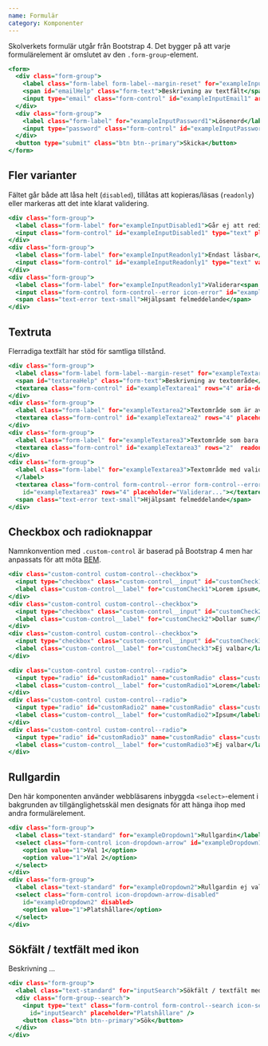 ```yaml
---
name: Formulär
category: Komponenter
---
```


Skolverkets formulär utgår från Bootstrap 4. Det bygger på att varje formulärelement är omslutet av den `.form-group`-element.

```input-simple.html
<form>
  <div class="form-group">
    <label class="form-label form-label--margin-reset" for="exampleInputEmail1">E-post</label>
    <span id="emailHelp" class="form-text">Beskrivning av textfält</span>
    <input type="email" class="form-control" id="exampleInputEmail1" aria-describedby="emailHelp" placeholder="Fyll i e-post">
  </div>
  <div class="form-group">
    <label class="form-label" for="exampleInputPassword1">Lösenord</label>
    <input type="password" class="form-control" id="exampleInputPassword1" placeholder="Lösenord">
  </div>
  <button type="submit" class="btn btn--primary">Skicka</button>
</form>
```

## Fler varianter

Fältet går både att låsa helt (`disabled`), tillåtas att kopieras/läsas (`readonly`) eller markeras att det inte klarat validering.

```input-readonly.html
<div class="form-group">
  <label class="form-label" for="exampleInputDisabled1">Går ej att redigera</label>
  <input class="form-control" id="exampleInputDisabled1" type="text" placeholder="Kan inte redigeras..." disabled>
</div>
<div class="form-group">
  <label class="form-label" for="exampleInputReadonly1">Endast läsbar</label>
  <input class="form-control" id="exampleInputReadonly1" type="text" value="Den här texten kan kopieras men inte ändras" placeholder="Kan inte ändras..." readonly>
</div>
<div class="form-group">
  <label class="form-label" for="exampleInputReadonly1">Validerar<span class="text-error">*</span></label>
  <input class="form-control form-control--error icon-error" id="exampleInputReadonly1" type="text" placeholder="Validerar...">
  <span class="text-error text-small">Hjälpsamt felmeddelande</span>
</div>
```

## Textruta

Flerradiga textfält har stöd för samtliga tillstånd.

```textarea.html
<div class="form-group">
  <label class="form-label form-label--margin-reset" for="exampleTextarea1">Textområde med beskrivning</label>
  <span id="textareaHelp" class="form-text">Beskrivning av textområde</span>
  <textarea class="form-control" id="exampleTextarea1" rows="4" aria-describedby="textareaHelp" placeholder="Platshållare"></textarea>
</div>
<div class="form-group">
  <label class="form-label" for="exampleTextarea2">Textområde som är avstängt</label>
  <textarea class="form-control" id="exampleTextarea2" rows="4" placeholder="Kan inte ändras..." disabled></textarea>
</div>
<div class="form-group">
  <label class="form-label" for="exampleTextarea3">Textområde som bara går att kopiera</label>
  <textarea class="form-control" id="exampleTextarea3" rows="2"  readonly>1bd8994b8f2998e2216d846ed40bffd62493b5cb</textarea>
</div>
<div class="form-group">
  <label class="form-label" for="exampleTextarea3">Textområde med validering<span class="text-error">*</span>
  </label>
  <textarea class="form-control form-control--error form-control--error-textarea icon-error"
    id="exampleTextarea3" rows="4" placeholder="Validerar..."></textarea>
  <span class="text-error text-small">Hjälpsamt felmeddelande</span>
</div>
```

## Checkbox och radioknappar

Namnkonvention med `.custom-control` är baserad på Bootstrap 4 men har anpassats för att möta [BEM](#konventioner).

```checkbox.html
<div class="custom-control custom-control--checkbox">
  <input type="checkbox" class="custom-control__input" id="customCheck1">
  <label class="custom-control__label" for="customCheck1">Lorem ipsum</label>
</div>
<div class="custom-control custom-control--checkbox">
  <input type="checkbox" class="custom-control__input" id="customCheck2">
  <label class="custom-control__label" for="customCheck2">Dollar sum</label>
</div>
<div class="custom-control custom-control--checkbox">
  <input type="checkbox" class="custom-control__input" id="customCheck3" disabled>
  <label class="custom-control__label" for="customCheck3">Ej valbar</label>
</div>
```

```radio.html
<div class="custom-control custom-control--radio">
  <input type="radio" id="customRadio1" name="customRadio" class="custom-control__input">
  <label class="custom-control__label" for="customRadio1">Lorem</label>
</div>
<div class="custom-control custom-control--radio">
  <input type="radio" id="customRadio2" name="customRadio" class="custom-control__input">
  <label class="custom-control__label" for="customRadio2">Ipsum</label>
</div>
<div class="custom-control custom-control--radio">
  <input type="radio" id="customRadio3" name="customRadio" class="custom-control__input" disabled>
  <label class="custom-control__label" for="customRadio3">Ej valbar</label>
</div>
```

## Rullgardin

Den här komponenten använder webbläsarens inbyggda `<select>`-element i bakgrunden av tillgänglighetsskäl men designats för att hänga ihop med andra formulärelement.

```dropdown.html
<div class="form-group">
  <label class="text-standard" for="exampleDropdown1">Rullgardin</label>
  <select class="form-control icon-dropdown-arrow" id="exampleDropdown1">
    <option value="1">Val 1</option>
    <option value="1">Val 2</option>
  </select>
</div>
<div class="form-group">
  <label class="text-standard" for="exampleDropdown2">Rullgardin ej valbar</label>
  <select class="form-control icon-dropdown-arrow-disabled"
    id="exampleDropdown2" disabled>
    <option value="1">Platshållare</option>
  </select>
</div>
```

## Sökfält / textfält med ikon

Beskrivning ...

```searchfield.html
<div class="form-group">
  <label class="text-standard" for="inputSearch">Sökfält / textfält med ikon</label>
  <div class="form-group--search">
    <input type="text" class="form-control form-control--search icon-search"
      id="inputSearch" placeholder="Platshållare" />
    <button class="btn btn--primary">Sök</button>
  </div>
</div>
```

